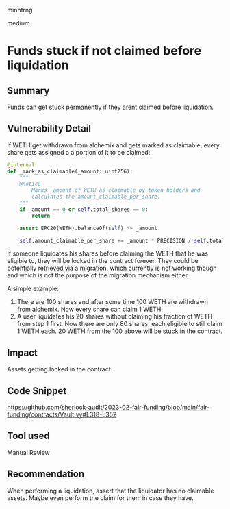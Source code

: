minhtrng

medium

# Funds stuck if not claimed before liquidation

## Summary

Funds can get stuck permanently if they arent claimed before liquidation.

## Vulnerability Detail

If WETH get withdrawn from alchemix and gets marked as claimable, every share gets assigned a a portion of it to be claimed:

```py
@internal
def _mark_as_claimable(_amount: uint256):
    """
    @notice
        Marks _amount of WETH as claimable by token holders and
        calculates the amount_claimable_per_share.
    """
    if _amount == 0 or self.total_shares == 0:
        return

    assert ERC20(WETH).balanceOf(self) >= _amount

    self.amount_claimable_per_share += _amount * PRECISION / self.total_shares
```

If someone liquidates his shares before claiming the WETH that he was eligible to, they will be locked in the contract forever. They could be potentially retrieved via a migration, which currently is not working though and which is not the purpose of the migration mechanism either.

A simple example: 
1. There are 100 shares and after some time 100 WETH are withdrawn from alchemix. Now every share can claim 1 WETH.
2. A user liquidates his 20 shares without claiming his fraction of WETH from step 1 first. Now there are only 80 shares, each eligible to still claim 1 WETH each. 20 WETH from the 100 above will be stuck in the contract.

## Impact

Assets getting locked in the contract.

## Code Snippet

https://github.com/sherlock-audit/2023-02-fair-funding/blob/main/fair-funding/contracts/Vault.vy#L318-L352

## Tool used

Manual Review

## Recommendation

When performing a liquidation, assert that the liquidator has no claimable assets. Maybe even perform the claim for them in case they have.